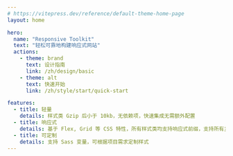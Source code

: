 ```yaml
---
# https://vitepress.dev/reference/default-theme-home-page
layout: home

hero:
  name: "Responsive Toolkit"
  text: "轻松可靠地构建响应式网站"
  actions:
    - theme: brand
      text: 设计指南
      link: /zh/design/basic
    - theme: alt
      text: 快速开始
      link: /zh/style/start/quick-start

features:
  - title: 轻量
    details: 样式类 Gzip 后小于 10kb，无依赖项，快速集成无需额外配置
  - title: 响应式
    details: 基于 Flex, Grid 等 CSS 特性，所有样式类均支持响应式前缀，支持所有主流浏览器
  - title: 可定制
    details: 支持 Sass 变量，可根据项目需求定制样式
---
```

